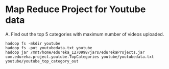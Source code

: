 # Map Reduce Project for Youtube data
A. Find out the top 5 categories with maximum number of videos uploaded.

	hadoop fs -mkdir youtube
	hadoop fs -put youtubedata.txt youtube
	hadoop jar /mnt/home/edureka_1270998/jars/edurekaProjects.jar com.edureka.project.youtube.TopCategories youtube/youtubedata.txt youtube/youtube_top_category_out
